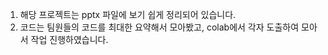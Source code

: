 1. 해당 프로젝트는 pptx 파일에 보기 쉽게 정리되어 있습니다.
2. 코드는 팀원들의 코드를 최대한 요약해서 모아봤고, colab에서 각자 도출하여 모아서 작업 진행하였습니다.
